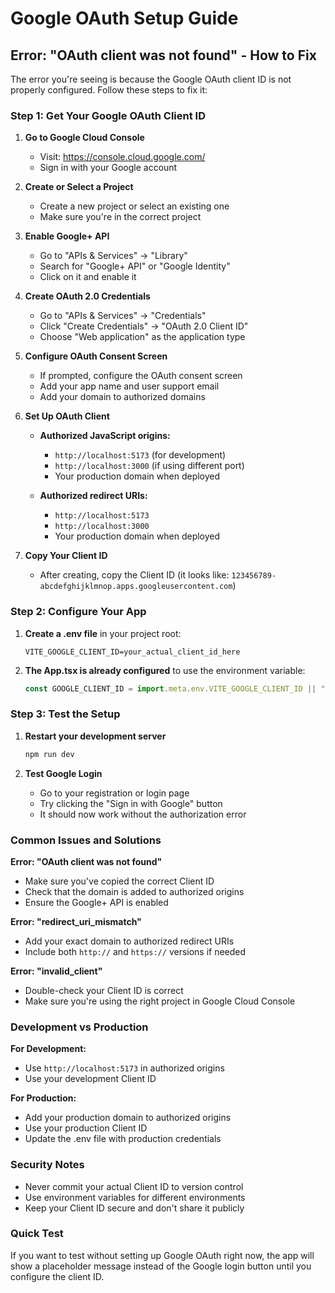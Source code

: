 # Google OAuth Setup Guide

## Error: "OAuth client was not found" - How to Fix

The error you're seeing is because the Google OAuth client ID is not properly configured. Follow these steps to fix it:

### Step 1: Get Your Google OAuth Client ID

1. **Go to Google Cloud Console**
   - Visit: https://console.cloud.google.com/
   - Sign in with your Google account

2. **Create or Select a Project**
   - Create a new project or select an existing one
   - Make sure you're in the correct project

3. **Enable Google+ API**
   - Go to "APIs & Services" → "Library"
   - Search for "Google+ API" or "Google Identity"
   - Click on it and enable it

4. **Create OAuth 2.0 Credentials**
   - Go to "APIs & Services" → "Credentials"
   - Click "Create Credentials" → "OAuth 2.0 Client ID"
   - Choose "Web application" as the application type

5. **Configure OAuth Consent Screen**
   - If prompted, configure the OAuth consent screen
   - Add your app name and user support email
   - Add your domain to authorized domains

6. **Set Up OAuth Client**
   - **Authorized JavaScript origins:**
     - `http://localhost:5173` (for development)
     - `http://localhost:3000` (if using different port)
     - Your production domain when deployed
   
   - **Authorized redirect URIs:**
     - `http://localhost:5173`
     - `http://localhost:3000`
     - Your production domain when deployed

7. **Copy Your Client ID**
   - After creating, copy the Client ID (it looks like: `123456789-abcdefghijklmnop.apps.googleusercontent.com`)

### Step 2: Configure Your App

1. **Create a .env file** in your project root:
   ```
   VITE_GOOGLE_CLIENT_ID=your_actual_client_id_here
   ```

2. **The App.tsx is already configured** to use the environment variable:
   ```javascript
   const GOOGLE_CLIENT_ID = import.meta.env.VITE_GOOGLE_CLIENT_ID || "YOUR_GOOGLE_CLIENT_ID";
   ```

### Step 3: Test the Setup

1. **Restart your development server**
   ```bash
   npm run dev
   ```

2. **Test Google Login**
   - Go to your registration or login page
   - Try clicking the "Sign in with Google" button
   - It should now work without the authorization error

### Common Issues and Solutions

**Error: "OAuth client was not found"**
- Make sure you've copied the correct Client ID
- Check that the domain is added to authorized origins
- Ensure the Google+ API is enabled

**Error: "redirect_uri_mismatch"**
- Add your exact domain to authorized redirect URIs
- Include both `http://` and `https://` versions if needed

**Error: "invalid_client"**
- Double-check your Client ID is correct
- Make sure you're using the right project in Google Cloud Console

### Development vs Production

**For Development:**
- Use `http://localhost:5173` in authorized origins
- Use your development Client ID

**For Production:**
- Add your production domain to authorized origins
- Use your production Client ID
- Update the .env file with production credentials

### Security Notes

- Never commit your actual Client ID to version control
- Use environment variables for different environments
- Keep your Client ID secure and don't share it publicly

### Quick Test

If you want to test without setting up Google OAuth right now, the app will show a placeholder message instead of the Google login button until you configure the client ID. 